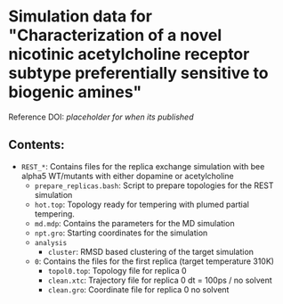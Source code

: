 # Simulation data for "Characterization of a novel nicotinic acetylcholine receptor subtype preferentially sensitive to biogenic amines"

Reference DOI: *placeholder for when its published*

## Contents:

- `REST_*`: Contains files for the replica exchange simulation with bee alpha5 WT/mutants with either dopamine or acetylcholine 
    - `prepare_replicas.bash`: Script to prepare topologies for the REST simulation
    - `hot.top`: Topology ready for tempering with plumed partial tempering.
    - `md.mdp`: Contains the parameters for the MD simulation
    - `npt.gro`: Starting coordinates for the simulation
    - `analysis`
        - `cluster`: RMSD based clustering of the target simulation
    - `0`: Contains the files for the first replica (target temperature 310K)
        - `topol0.top`: Topology file for replica 0
        - `clean.xtc`: Trajectory file for replica 0 dt = 100ps / no solvent
        - `clean.gro`: Coordinate file for replica 0 no solvent
